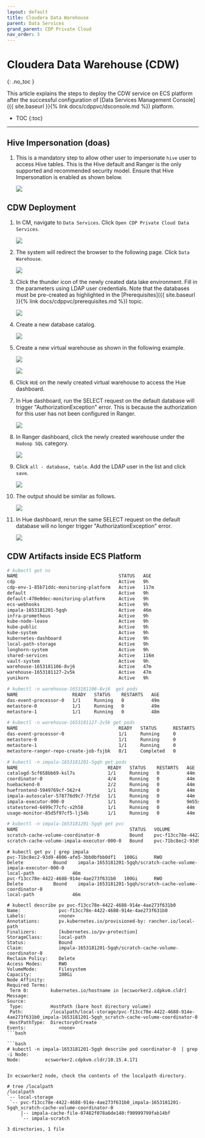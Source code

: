 ```yaml
---
layout: default
title: Cloudera Data Warehouse
parent: Data Services
grand_parent: CDP Private Cloud
nav_order: 3
---
```


# Cloudera Data Warehouse (CDW)
{: .no_toc }

This article explains the steps to deploy the CDW service on ECS platform after the successful configuration of [Data Services Management Console]({{ site.baseurl }}{% link docs/cdppvc/dsconsole.md %}) platform.

- TOC
{:toc}

---  


## Hive Impersonation (doas)

1. This is a mandatory step to allow other user to impersonate `hive` user to access Hive tables. This is the Hive default and Ranger is the only supported and recommended security model. Ensure that Hive Impersonation is enabled as shown below.

    ![](../../assets/images/cdw/hiveimpersonation.png)  


## CDW Deployment

1. In CM, navigate to `Data Services`. Click `Open CDP Private Cloud Data Services`. 

    ![](../../assets/images/dsconsole/cmds.png)
    
2. The system will redirect the browser to the following page. Click `Data Warehouse`.   

    ![](../../assets/images/dsconsole/dsmenu.png)

3. Click the thunder icon of the newly created data lake environment. Fill in the parameters using LDAP user credentials. Note that the databases must be pre-created as highlighted in the [Prerequisites]({{ site.baseurl }}{% link docs/cdppvc/prerequisites.md %}) topic. 

    ![](../../assets/images/cdw/cdw1.png)

4. Create a new database catalog. 

    ![](../../assets/images/cdw/cdw2.png)
    
5. Create a new virtual warehouse as shown in the following example.

    ![](../../assets/images/cdw/cdw3.png)    
    
    ![](../../assets/images/cdw/cdw4.png)   
    
6. Click `HUE` on the newly created virtual warehouse to access the Hue dashboard.

7. In Hue dashboard, run the SELECT request on the default database will trigger "AuthorizationException" error. This is because the authorization for this user has not been configured in Ranger.

    ![](../../assets/images/cdw/cdwranger1.png)   

8. In Ranger dashboard, click the newly created warehouse under the `Hadoop SQL` category.

    ![](../../assets/images/cdw/cdwranger2.png)   
    
9. Click `all - database, table`. Add the LDAP user in the list and click `save`.

    ![](../../assets/images/cdw/cdwranger3.png)   
    
10. The output should be similar as follows.   
    
    ![](../../assets/images/cdw/cdwranger4.png)      
    
11. In Hue dashboard, rerun the same SELECT request on the default database will no longer trigger "AuthorizationException" error.

    ![](../../assets/images/cdw/cdwranger5.png)      
    

## CDW Artifacts inside ECS Platform

   ```bash
# kubectl get ns
NAME                                     STATUS   AGE
cdp                                      Active   9h
cdp-env-1-85b71ddc-monitoring-platform   Active   117m
default                                  Active   9h
default-470e0dec-monitoring-platform     Active   9h
ecs-webhooks                             Active   9h
impala-1653181201-5gqh                   Active   46m
infra-prometheus                         Active   9h
kube-node-lease                          Active   9h
kube-public                              Active   9h
kube-system                              Active   9h
kubernetes-dashboard                     Active   9h
local-path-storage                       Active   9h
longhorn-system                          Active   9h
shared-services                          Active   116m
vault-system                             Active   9h
warehouse-1653181106-8vj6                Active   47m
warehouse-1653181127-2v5k                Active   47m
yunikorn                                 Active   9h
   ```
   
   ```bash   
# kubectl -n warehouse-1653181106-8vj6  get pods
NAME                    READY   STATUS    RESTARTS   AGE
das-event-processor-0   1/1     Running   0          49m
metastore-0             1/1     Running   0          49m
metastore-1             1/1     Running   0          48m
   ```
   
   ```bash   
# kubectl -n warehouse-1653181127-2v5k get pods
NAME                                     READY   STATUS      RESTARTS   AGE
das-event-processor-0                    1/1     Running     0          46m
metastore-0                              1/1     Running     0          46m
metastore-1                              1/1     Running     0          45m
metastore-ranger-repo-create-job-fsjbk   0/1     Completed   0          46m
   ```
   
   ```bash
# kubectl -n impala-1653181201-5gqh get pods
NAME                                 READY   STATUS    RESTARTS   AGE
catalogd-5cf658bb69-ksl7s            1/1     Running   0          44m
coordinator-0                        4/4     Running   0          44m
huebackend-0                         2/2     Running   0          44m
huefrontend-5949769cf-562r4          1/1     Running   0          44m
impala-autoscaler-578776d9c7-7fz5d   1/1     Running   0          44m
impala-executor-000-0                1/1     Running   0          9m55s
statestored-6499c77cfc-x2h58         1/1     Running   0          44m
usage-monitor-85d5f97cf5-lj54b       1/1     Running   0          44m
   ```
   
   ```bash
# kubectl -n impala-1653181201-5gqh get pvc
NAME                                         STATUS   VOLUME                                     CAPACITY   ACCESS MODES   STORAGECLASS   AGE
scratch-cache-volume-coordinator-0           Bound    pvc-f13cc78e-4422-4688-914e-4ae273f631b0   100Gi      RWO            local-path     44m
scratch-cache-volume-impala-executor-000-0   Bound    pvc-71bc8ec2-93d9-4006-afe5-3bb0bfbb0df1   100Gi      RWO            local-path     44m
   ```

   ```
# kubectl get pv | grep impala
pvc-71bc8ec2-93d9-4006-afe5-3bb0bfbb0df1   100Gi      RWO            Delete           Bound    impala-1653181201-5gqh/scratch-cache-volume-impala-executor-000-0                                                       local-path              46m
pvc-f13cc78e-4422-4688-914e-4ae273f631b0   100Gi      RWO            Delete           Bound    impala-1653181201-5gqh/scratch-cache-volume-coordinator-0                                                               local-path              46m
   ```

   ```
# kubectl describe pv pvc-f13cc78e-4422-4688-914e-4ae273f631b0
Name:              pvc-f13cc78e-4422-4688-914e-4ae273f631b0
Labels:            <none>
Annotations:       pv.kubernetes.io/provisioned-by: rancher.io/local-path
Finalizers:        [kubernetes.io/pv-protection]
StorageClass:      local-path
Status:            Bound
Claim:             impala-1653181201-5gqh/scratch-cache-volume-coordinator-0
Reclaim Policy:    Delete
Access Modes:      RWO
VolumeMode:        Filesystem
Capacity:          100Gi
Node Affinity:     
  Required Terms:  
    Term 0:        kubernetes.io/hostname in [ecsworker2.cdpkvm.cldr]
Message:           
Source:
    Type:          HostPath (bare host directory volume)
    Path:          /localpath/local-storage/pvc-f13cc78e-4422-4688-914e-4ae273f631b0_impala-1653181201-5gqh_scratch-cache-volume-coordinator-0
    HostPathType:  DirectoryOrCreate
Events:            <none>
   ```bash

   ```bash
# kubectl -n impala-1653181201-5gqh describe pod coordinator-0  | grep -i Node:
Node:         ecsworker2.cdpkvm.cldr/10.15.4.171


In ecsworker2 node, check the contents of the localpath directory.

# tree /localpath
/localpath
`-- local-storage
    `-- pvc-f13cc78e-4422-4688-914e-4ae273f631b0_impala-1653181201-5gqh_scratch-cache-volume-coordinator-0
        |-- impala-cache-file-07482f078a6de140:f90999799fab14bf
        `-- impala-scratch

3 directories, 1 file
   ```
